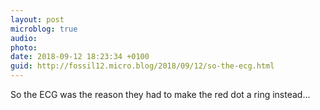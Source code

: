 ```yaml
---
layout: post
microblog: true
audio: 
photo: 
date: 2018-09-12 18:23:34 +0100
guid: http://fossil12.micro.blog/2018/09/12/so-the-ecg.html
---
```

So the ECG was the reason they had to make the red dot a ring instead...
